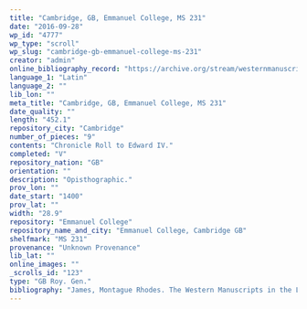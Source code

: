 ```yaml
---
title: "Cambridge, GB, Emmanuel College, MS 231"
date: "2016-09-28"
wp_id: "4777"
wp_type: "scroll"
wp_slug: "cambridge-gb-emmanuel-college-ms-231"
creator: "admin"
online_bibliography_record: "https://archive.org/stream/westernmanuscrip00emmauoft#page/132/mode/2up"
language_1: "Latin"
language_2: ""
lib_lon: ""
meta_title: "Cambridge, GB, Emmanuel College, MS 231"
date_quality: ""
length: "452.1"
repository_city: "Cambridge"
number_of_pieces: "9"
contents: "Chronicle Roll to Edward IV."
completed: "V"
repository_nation: "GB"
orientation: ""
description: "Opisthographic."
prov_lon: ""
date_start: "1400"
prov_lat: ""
width: "28.9"
repository: "Emmanuel College"
repository_name_and_city: "Emmanuel College, Cambridge GB"
shelfmark: "MS 231"
provenance: "Unknown Provenance"
lib_lat: ""
online_images: ""
_scrolls_id: "123"
type: "GB Roy. Gen."
bibliography: "James, Montague Rhodes. The Western Manuscripts in the Library of Emmanuel College. Cambridge: Cambridge University Press, 1904."
---
```



